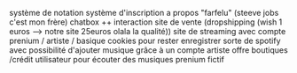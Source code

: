 système de notation
système d'inscription
a propos "farfelu" (steeve jobs c'est mon frère)
chatbox
++ interaction
site de vente (dropshipping (wish 1 euros --> notre site 25euros olala la qualité))
site de streaming avec compte prenium / artiste / basique
cookies pour rester enregistrer
sorte de spotify avec possibilité d'ajouter musique grâce à un compte artiste
offre boutiques /crédit utilisateur pour écouter des musiques
prenium fictif
